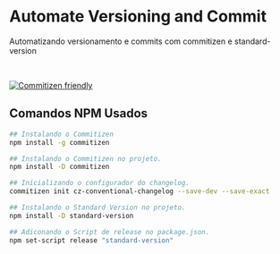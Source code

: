 # Automate Versioning and Commit
Automatizando versionamento e commits com commitizen e standard-version

<br>

[![Commitizen friendly](https://img.shields.io/badge/commitizen-friendly-brightgreen.svg)](http://commitizen.github.io/cz-cli/)



## Comandos NPM Usados

```sh
## Instalando o Commitizen
npm install -g commitizen
```

```sh
## Instalando o Commitizen no projeto.
npm install -D commitizen
```

```sh
## Inicializando o configurador do changelog.
commitizen init cz-conventional-changelog --save-dev --save-exact
```

```sh
## Instalando o Standard Version no projeto.
npm install -D standard-version
```

```sh
## Adiconando o Script de release no package.json.
npm set-script release "standard-version"
```
